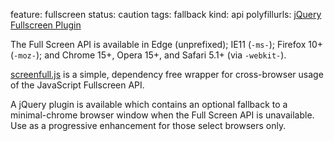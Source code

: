 feature: fullscreen
status: caution
tags: fallback
kind: api
polyfillurls: [jQuery Fullscreen Plugin](https://github.com/kayahr/jquery-fullscreen-plugin)

The Full Screen API is available in Edge (unprefixed); IE11 (`-ms-`); Firefox 10+ (`-moz-`); and Chrome 15+, Opera 15+, and Safari 5.1+ (via `-webkit-`).

[screenfull.js](https://github.com/sindresorhus/screenfull.js/) is a simple, dependency free wrapper for cross-browser usage of the JavaScript Fullscreen API.

A jQuery plugin is available which contains an optional fallback to a minimal-chrome browser window when the Full Screen API is unavailable. Use as a progressive enhancement for those select browsers only.

